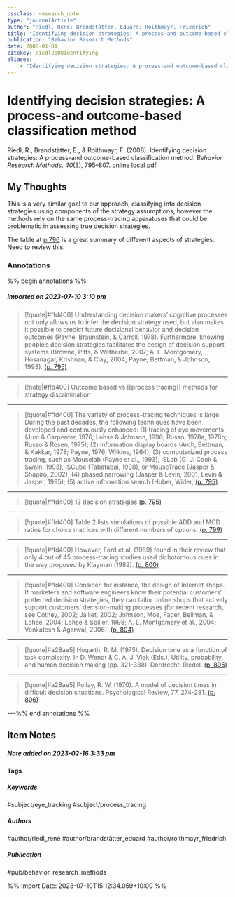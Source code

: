 ```yaml
---
cssclass: research_note
type: "journalArticle"
author: "Riedl, René; Brandstätter, Eduard; Roithmayr, Friedrich"
title: "Identifying decision strategies: A process-and outcome-based classification method"
publication: "Behavior Research Methods"
date: 2008-01-01
citekey: riedl2008identifying
aliases: 
    - "Identifying decision strategies: A process-and outcome-based classification method"
---
```


# Identifying decision strategies: A process-and outcome-based classification method

Riedl, R., Brandstätter, E., & Roithmayr, F. (2008). Identifying decision strategies: A process-and outcome-based classification method. _Behavior Research Methods_, _40_(3), 795–807.
[online](http://zotero.org/users/local/kZl3QdXV/items/T8DTU8FX) [local](zotero://select/library/items/T8DTU8FX) [pdf](file:///home/gjc216/Zotero/storage/72E3CIV6/Riedl2008_Article_IdentifyingDecisionStrategiesA.pdf)

## My Thoughts

This is a very similar goal to our approach, classifying into decision strategies using components of the strategy assumptions, however the methods rely on the same process-tracing apparatuses that could be problematic in assessing true decision strategies.

The table at [p 796](zotero://open-pdf/library/items/72E3CIV6?page=796) is a great summary of different aspects of strategies. Need to review this.
### Annotations

%% begin annotations %%
##### Imported on 2023-07-10 3:10 pm
>[!quote|#ffd400]
>Understanding decision makers’ cognitive processes not only allows us to infer the decision strategy used, but also makes it possible to predict future decisional behavior and decision outcomes (Payne, Braunstein, & Carroll, 1978). Furthermore, knowing people’s decision strategies facilitates the design of decision support systems (Browne, Pitts, & Wetherbe, 2007; A. L. Montgomery, Hosanagar, Krishnan, & Clay, 2004; Payne, Bettman, & Johnson, 1993). [(p. 795)](zotero://open-pdf/library/items/72E3CIV6?page=795&annotation=T58G3PFL)

---
>[!note|#ffd400]
> Outcome based vs [[process tracing]] methods for strategy discrimination

---
>[!quote|#ffd400]
>The variety of process-tracing techniques is large. During the past decades, the following techniques have been developed and continuously enhanced: (1) tracing of eye movements (Just & Carpenter, 1976; Lohse & Johnson, 1996; Russo, 1978a, 1978b; Russo & Rosen, 1975); (2) information display boards (Arch, Bettman, & Kakkar, 1978; Payne, 1976; Wilkins, 1964); (3) computerized process tracing, such as Mouselab (Payne et al., 1993), ISLab (G. J. Cook & Swain, 1993), ISCube (Tabatabai, 1998), or MouseTrace (Jasper & Shapiro, 2002); (4) phased narrowing (Jasper & Levin, 2001; Levin & Jasper, 1995); (5) active information search (Huber, Wider, [(p. 795)](zotero://open-pdf/library/items/72E3CIV6?page=795&annotation=WKEFR23T)

---
>[!quote|#ffd400]
>13 decision strategies [(p. 795)](zotero://open-pdf/library/items/72E3CIV6?page=795&annotation=B6M7ZUID)

---
>[!quote|#ffd400]
>Table 2 lists simulations of possible ADD and MCD ratios for choice matrices with different numbers of options. [(p. 799)](zotero://open-pdf/library/items/72E3CIV6?page=799&annotation=AGV3824V)

---
>[!quote|#ffd400]
>However, Ford et al. (1989) found in their review that only 4 out of 45 process-tracing studies used dichotomous cues in the way proposed by Klayman (1982). [(p. 800)](zotero://open-pdf/library/items/72E3CIV6?page=800&annotation=MP5GRC5N)

---
>[!quote|#ffd400]
>Consider, for instance, the design of Internet shops. If marketers and software engineers know their potential customers’ preferred decision strategies, they can tailor online shops that actively support customers’ decision-making processes (for recent research, see Cothey, 2002; Jaillet, 2002; Johnson, Moe, Fader, Bellman, & Lohse, 2004; Lohse & Spiller, 1998; A. L. Montgomery et al., 2004; Venkatesh & Agarwal, 2006). [(p. 804)](zotero://open-pdf/library/items/72E3CIV6?page=804&annotation=DXM95JBP)

---
>[!quote|#a28ae5]
>Hogarth, R. M. (1975). Decision time as a function of task complexity. In D. Wendt & C. A. J. Viek (Eds.), Utility, probability, and human decision making (pp. 321-338). Dordrecht: Riedel. [(p. 805)](zotero://open-pdf/library/items/72E3CIV6?page=805&annotation=8HM8DDCE)

---
>[!quote|#a28ae5]
>Pollay, R. W. (1970). A model of decision times in difficult decision situations. Psychological Review, 77, 274-281. [(p. 806)](zotero://open-pdf/library/items/72E3CIV6?page=806&annotation=4GUH4W4P)

---%% end annotations %%

## Item Notes

##### Note added on 2023-02-16 3:33 pm

#### Tags

##### Keywords

#subject/eye_tracking #subject/process_tracing

##### Authors

#author/riedl_rené #author/brandstätter_eduard #author/roithmayr_friedrich

##### Publication

#pub/behavior_research_methods


%% Import Date: 2023-07-10T15:12:34.059+10:00 %%

